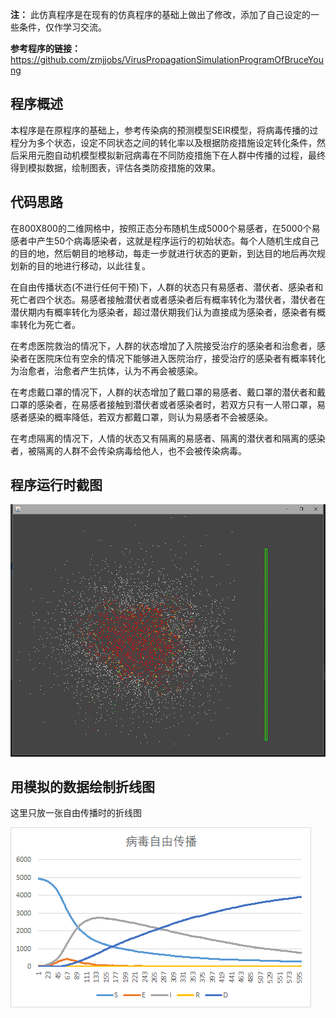 **注：**
此仿真程序是在现有的仿真程序的基础上做出了修改，添加了自己设定的一些条件，仅作学习交流。

**参考程序的链接：**
https://github.com/zmjjobs/VirusPropagationSimulationProgramOfBruceYoung

## 程序概述

本程序是在原程序的基础上，参考传染病的预测模型SEIR模型，将病毒传播的过程分为多个状态，设定不同状态之间的转化率以及根据防疫措施设定转化条件，然后采用元胞自动机模型模拟新冠病毒在不同防疫措施下在人群中传播的过程，最终得到模拟数据，绘制图表，评估各类防疫措施的效果。

## 代码思路

在800X800的二维网格中，按照正态分布随机生成5000个易感者，在5000个易感者中产生50个病毒感染者，这就是程序运行的初始状态。每个人随机生成自己的目的地，然后朝目的地移动，每走一步就进行状态的更新，到达目的地后再次规划新的目的地进行移动，以此往复。

在自由传播状态(不进行任何干预)下，人群的状态只有易感者、潜伏者、感染者和死亡者四个状态。易感者接触潜伏者或者感染者后有概率转化为潜伏者，潜伏者在潜伏期内有概率转化为感染者，超过潜伏期我们认为直接成为感染者，感染者有概率转化为死亡者。

在考虑医院救治的情况下，人群的状态增加了入院接受治疗的感染者和治愈者，感染者在医院床位有空余的情况下能够进入医院治疗，接受治疗的感染者有概率转化为治愈者，治愈者产生抗体，认为不再会被感染。

在考虑戴口罩的情况下，人群的状态增加了戴口罩的易感者、戴口罩的潜伏者和戴口罩的感染者，在易感者接触到潜伏者或者感染者时，若双方只有一人带口罩，易感者感染的概率降低，若双方都戴口罩，则认为易感者不会被感染。

在考虑隔离的情况下，人情的状态又有隔离的易感者、隔离的潜伏者和隔离的感染者，被隔离的人群不会传染病毒给他人，也不会被传染病毒。

## 程序运行时截图

![image-20200803174416146](https://github.com/LittleInoriai/VirusPropagationSimulationProgramOfBruceYoung/blob/master/image/image-20200803174416146.png)

## 用模拟的数据绘制折线图

这里只放一张自由传播时的折线图

![image-20200803174755736](https://github.com/LittleInoriai/VirusPropagationSimulationProgramOfBruceYoung/blob/master/image/image-20200803174755736.png)

